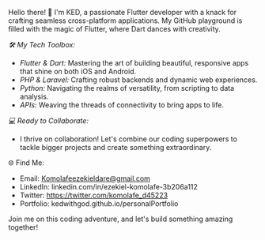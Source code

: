 Hello there! 👋 I'm KED, a passionate Flutter developer with a knack for crafting seamless cross-platform applications. My GitHub playground is filled with the magic of Flutter, where Dart dances with creativity.

*🛠️ My Tech Toolbox:*
- *Flutter & Dart:* Mastering the art of building beautiful, responsive apps that shine on both iOS and Android.
- *PHP & Laravel:* Crafting robust backends and dynamic web experiences.
- *Python:* Navigating the realms of versatility, from scripting to data analysis.
- *APIs:* Weaving the threads of connectivity to bring apps to life.

*💻 Ready to Collaborate:*
- I thrive on collaboration! Let's combine our coding superpowers to tackle bigger projects and create something extraordinary.

🌐 Find Me:
- Email: Komolafeezekieldare@gmail.com 
- LinkedIn: linkedin.com/in/ezekiel-komolafe-3b206a112
- Twitter: https://twitter.com/komolafe_d45223
- Portfolio: kedwithgod.github.io/personalPortfolio

Join me on this coding adventure, and let's build something amazing together!
